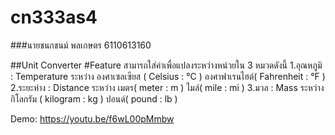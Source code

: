 # cn333as4

###นายชนกชนม์ พลเกษตร 6110613160

##Unit Converter
#Feature
สามารถใส่ค่าเพื่อแปลงระหว่างหน่วยใน 3 หมวดดังนี้
1.อุณหภูมิ : Temperature ระหว่าง องศาเซลเซียส ( Celsius : °C ) องศาฟาเรนไฮต์( Fahrenheit : °F )
2.ระยะห่าง : Distance ระหว่าง เมตร( meter : m ) ไมล์( mile : mi )
3.มวล : Mass ระหว่าง กิโลกรัม ( kilogram : kg ) ปอนด์( pound : lb )

Demo: https://youtu.be/f6wL00pMmbw
